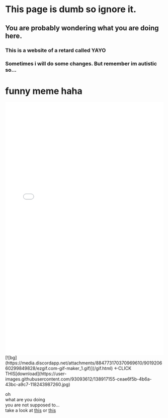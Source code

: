 # This page is dumb so ignore it.<br/>
## You are probably wondering what you are doing here.<br/>
### This is a website of a retard called YAYO
### Sometimes i will do some changes. But remember im **autistic** so...

# **funny meme haha**

<iframe align="center" height="800" width="100%" frameborder="0" scrolling="no" src="gif.html"></iframe>
[![bg](https://media.discordapp.net/attachments/884773170370969610/901920660299849828/ezgif.com-gif-maker_1.gif)](/gif.html)
<-CLICK THIS[download](https://user-images.githubusercontent.com/93093612/138917155-ceae6f5b-4b6a-43bc-a9c7-118243987260.jpg)

oh<br/>
what are you doing <br/>
you are not supposed to...<br/>
take a look at [this](https://www.youtube.com/watch?v=dQw4w9WgXcQ) or [this](http://ilysomuch.com)<br/>

